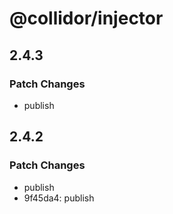 # @collidor/injector

## 2.4.3

### Patch Changes

- publish

## 2.4.2

### Patch Changes

- publish
- 9f45da4: publish
